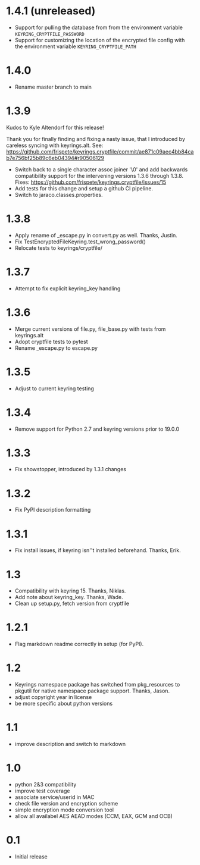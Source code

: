 1.4.1 (unreleased)
==================
- Support for pulling the database from from the environment variable `KEYRING_CRYPTFILE_PASSWORD`
- Support for customizing the location of the encrypted file config with the environment variable `KEYRING_CRYPTFILE_PATH`

1.4.0
=====
- Rename master branch to main

1.3.9
=====
Kudos to Kyle Altendorf for this release!

Thank you for finally finding and fixing a nasty issue, that I introduced
by careless syncing with keyrings.alt. See:
https://github.com/frispete/keyrings.cryptfile/commit/ae871c09aec4bb84cab7e756bf25b89c6eb04394#r90506129

- Switch back to a single character assoc joiner '\0' and add backwards
  compatibility support for the intervening versions 1.3.6 through 1.3.8.
  Fixes: https://github.com/frispete/keyrings.cryptfile/issues/15
- Add tests for this change and setup a github CI pipeline.
- Switch to jaraco.classes.properties.

1.3.8
=====
- Apply rename of _escape.py in convert.py as well. Thanks, Justin.
- Fix TestEncryptedFileKeyring.test_wrong_password()
- Relocate tests to keyrings/cryptfile/

1.3.7
=====
- Attempt to fix explicit keyring_key handling

1.3.6
=====
- Merge current versions of file.py, file_base.py with tests from keyrings.alt
- Adopt cryptfile tests to pytest
- Rename _escape.py to escape.py

1.3.5
=====
- Adjust to current keyring testing

1.3.4
=====
- Remove support for Python 2.7 and keyring versions prior to 19.0.0

1.3.3
=====

- Fix showstopper, introduced by 1.3.1 changes

1.3.2
=====

- Fix PyPI description formatting

1.3.1
=====

- Fix install issues, if keyring isn''t installed beforehand.
  Thanks, Erik.

1.3
===

- Compatibility with keyring 15. Thanks, Niklas.
- Add note about keyring_key. Thanks, Wade.
- Clean up setup.py, fetch version from cryptfile

1.2.1
=====

- Flag markdown readme correctly in setup (for PyPI).

1.2
===

- Keyrings namespace package has switched from pkg_resources
  to pkgutil for native namespace package support. Thanks, Jason.
- adjust copyright year in license
- be more specific about python versions

1.1
===

- improve description and switch to markdown

1.0
===

- python 2&3 compatibility
- improve test coverage
- associate service/userid in MAC
- check file version and encryption scheme
- simple encryption mode conversion tool
- allow all availabel AES AEAD modes (CCM, EAX, GCM and OCB)


0.1
===

- Initial release
